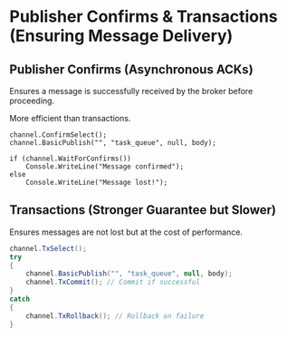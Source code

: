 
# Publisher Confirms & Transactions (Ensuring Message Delivery)

## Publisher Confirms (Asynchronous ACKs)
Ensures a message is successfully received by the broker before proceeding.

More efficient than transactions.
```
channel.ConfirmSelect();
channel.BasicPublish("", "task_queue", null, body);

if (channel.WaitForConfirms())
    Console.WriteLine("Message confirmed");
else
    Console.WriteLine("Message lost!");
```

## Transactions (Stronger Guarantee but Slower)
Ensures messages are not lost but at the cost of performance.

```cs
channel.TxSelect();
try
{
    channel.BasicPublish("", "task_queue", null, body);
    channel.TxCommit(); // Commit if successful
}
catch
{
    channel.TxRollback(); // Rollback on failure
}
```